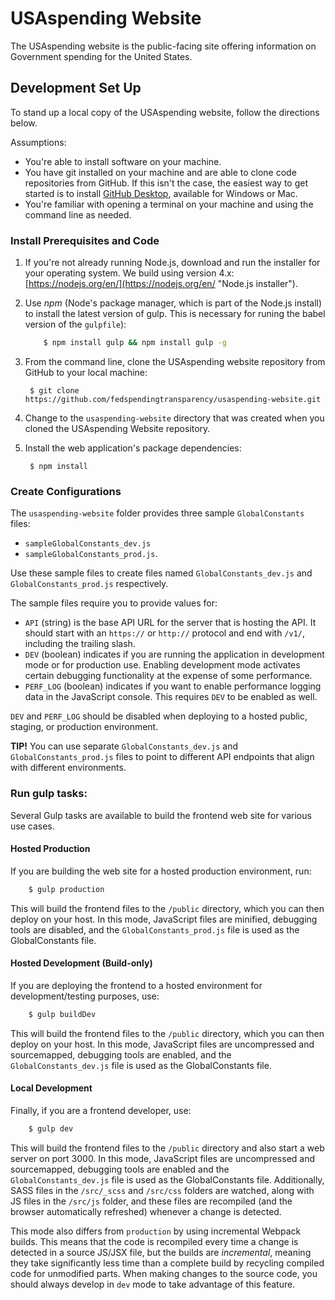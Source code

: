 # USAspending Website

The USAspending website is the public-facing site offering information on Government spending for the United States.

## Development Set Up

To stand up a local copy of the USAspending website, follow the directions below.

Assumptions:

* You're able to install software on your machine.
* You have git installed on your machine and are able to clone code repositories from GitHub. If this isn't the case, the easiest way to get started is to install [GitHub Desktop](https://desktop.github.com/ "GitHub desktop"), available for Windows or Mac.
* You're familiar with opening a terminal on your machine and using the command line as needed.

### Install Prerequisites and Code

1. If you're not already running Node.js, download and run the installer for your operating system. We build using version 4.x: [https://nodejs.org/en/](https://nodejs.org/en/ "Node.js installer").

2. Use *npm* (Node's package manager, which is part of the Node.js install) to install the latest version of gulp. This is necessary for runing the babel version of the `gulpfile`):

    ```bash
        $ npm install gulp && npm install gulp -g
    ```

3. From the command line, clone the USAspending website repository from GitHub to your local machine:

        $ git clone https://github.com/fedspendingtransparency/usaspending-website.git

4. Change to the `usaspending-website` directory that was created when you cloned the USAspending Website repository.

5. Install the web application's package dependencies:

        $ npm install


### Create Configurations

The `usaspending-website` folder provides three sample `GlobalConstants` files:

 * `sampleGlobalConstants_dev.js`
 * `sampleGlobalConstants_prod.js`.

Use these sample files to create files named `GlobalConstants_dev.js` and `GlobalConstants_prod.js` respectively.

The sample files require you to provide values for:

* `API` (string) is the base API URL for the server that is hosting the API. It should start with an `https://` or `http://` protocol and end with `/v1/`, including the trailing slash.
* `DEV` (boolean) indicates if you are running the application in development mode or for production use. Enabling development mode activates certain debugging functionality at the expense of some performance.
* `PERF_LOG` (boolean) indicates if you want to enable performance logging data in the JavaScript console. This requires `DEV` to be enabled as well.

`DEV` and `PERF_LOG` should be disabled when deploying to a hosted public, staging, or production environment.

**TIP!** You can use separate `GlobalConstants_dev.js` and `GlobalConstants_prod.js` files to point to different API endpoints that align with different environments.

### Run gulp tasks:

Several Gulp tasks are available to build the frontend web site for various use cases.

#### Hosted Production

If you are building the web site for a hosted production environment, run:

```bash
	$ gulp production
```
This will build the frontend files to the `/public` directory, which you can then deploy on your host. In this mode, JavaScript files are minified, debugging tools are disabled, and the `GlobalConstants_prod.js` file is used as the GlobalConstants file.

#### Hosted Development (Build-only)

If you are deploying the frontend to a hosted environment for development/testing purposes, use:

```bash
	$ gulp buildDev
```
This will build the frontend files to the `/public` directory, which you can then deploy on your host. In this mode, JavaScript files are uncompressed and sourcemapped, debugging tools are enabled, and the `GlobalConstants_dev.js` file is used as the GlobalConstants file.

#### Local Development

Finally, if you are a frontend developer, use:

```bash
	$ gulp dev
```

This will build the frontend files to the `/public` directory and also start a web server on port 3000. In this mode, JavaScript files are uncompressed and sourcemapped, debugging tools are enabled and the `GlobalConstants_dev.js` file is used as the GlobalConstants file. Additionally, SASS files in the `/src/_scss` and `/src/css` folders are watched, along with JS files in the `/src/js` folder, and these files are recompiled (and the browser automatically refreshed) whenever a change is detected.

This mode also differs from `production` by using incremental Webpack builds. This means that the code is recompiled every time a change is detected in a source JS/JSX file, but the builds are *incremental*, meaning they take significantly less time than a complete build by recycling compiled code for unmodified parts. When making changes to the source code, you should always develop in `dev` mode to take advantage of this feature.